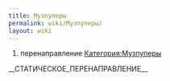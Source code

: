 ```yaml
---
title: Музпуперы
permalink: wiki/Музпуперы/
layout: wiki
---
```


1.  перенаправление
    [Категория:Музпуперы](Категория:Музпуперы "wikilink")

\_\_СТАТИЧЕСКОЕ_ПЕРЕНАПРАВЛЕНИЕ\_\_
